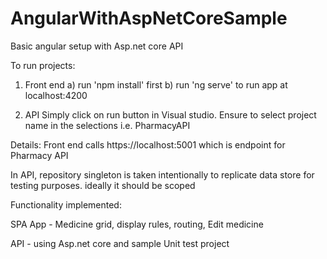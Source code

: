 # AngularWithAspNetCoreSample
Basic angular setup with Asp.net core API

To run projects:

1) Front end
  a) run 'npm install' first
  b) run 'ng serve' to run app at localhost:4200

2) API
  Simply click on run button in Visual studio. Ensure to select project name in the selections i.e. PharmacyAPI

Details: 
Front end calls https://localhost:5001 which is endpoint for Pharmacy API

In API, repository singleton is taken intentionally to replicate data store for testing purposes. ideally it should be scoped

Functionality implemented:

SPA App - Medicine grid, display rules, routing, Edit medicine

API - using Asp.net core and sample Unit test project
